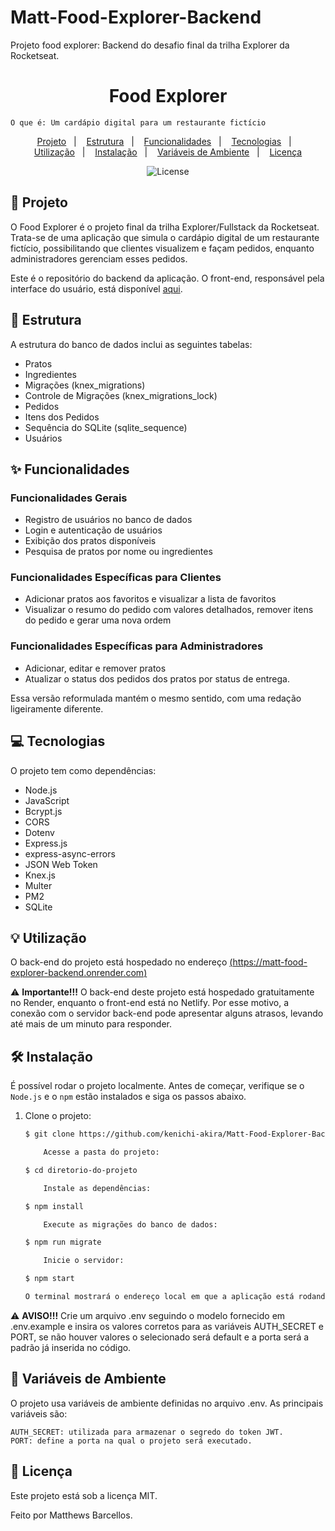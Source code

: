 # Matt-Food-Explorer-Backend
 Projeto food explorer: Backend do desafio final da trilha Explorer da Rocketseat. 


<h1 align="center" style="text-align: center;">
  Food Explorer
</h1>

    O que é: Um cardápio digital para um restaurante fictício

<p align="center">
  <a href="#project">Projeto</a>&nbsp;&nbsp;&nbsp;|&nbsp;&nbsp;&nbsp;
  <a href="#structure">Estrutura</a>&nbsp;&nbsp;&nbsp;|&nbsp;&nbsp;&nbsp;
  <a href="#features">Funcionalidades</a>&nbsp;&nbsp;&nbsp;|&nbsp;&nbsp;&nbsp;
  <a href="#technologies">Tecnologias</a>&nbsp;&nbsp;&nbsp;|&nbsp;&nbsp;&nbsp;
  <a href="#usage">Utilização</a>&nbsp;&nbsp;&nbsp;|&nbsp;&nbsp;&nbsp;
  <a href="#install">Instalação</a>&nbsp;&nbsp;&nbsp;|&nbsp;&nbsp;&nbsp;
  <a href="#env-variables">Variáveis de Ambiente</a>&nbsp;&nbsp;&nbsp;|&nbsp;&nbsp;&nbsp;
  <a href="#license">Licença</a>
</p>

<p align="center">
  <img alt="License" src="https://img.shields.io/static/v1?label=license&message=MIT&color=49AA26&labelColor=000000">
</p>

<h2 id="project">📁 Projeto</h2>

O Food Explorer é o projeto final da trilha Explorer/Fullstack da Rocketseat. Trata-se de uma aplicação que simula o cardápio digital de um restaurante fictício, possibilitando que clientes visualizem e façam pedidos, enquanto administradores gerenciam esses pedidos.

Este é o repositório do backend da aplicação. O front-end, responsável pela interface do usuário, está disponível [aqui](https://github.com/kenichi-akira/Matt-Food-Explorer-Frontend).

<h2 id="structure">📌 Estrutura</h2>

A estrutura do banco de dados inclui as seguintes tabelas:

- Pratos  
- Ingredientes  
- Migrações (knex_migrations)  
- Controle de Migrações (knex_migrations_lock)  
- Pedidos  
- Itens dos Pedidos  
- Sequência do SQLite (sqlite_sequence)  
- Usuários

<h2 id="features">✨ Funcionalidades</h2>

### Funcionalidades Gerais
- Registro de usuários no banco de dados
- Login e autenticação de usuários
- Exibição dos pratos disponíveis
- Pesquisa de pratos por nome ou ingredientes

### Funcionalidades Específicas para Clientes
- Adicionar pratos aos favoritos e visualizar a lista de favoritos
- Visualizar o resumo do pedido com valores detalhados, remover itens do pedido e gerar uma nova ordem

### Funcionalidades Específicas para Administradores
- Adicionar, editar e remover pratos
- Atualizar o status dos pedidos dos pratos por status de entrega.

Essa versão reformulada mantém o mesmo sentido, com uma redação ligeiramente diferente.

<h2 id="technologies">💻 Tecnologias</h2>

O projeto tem como dependências:

- Node.js
- JavaScript
- Bcrypt.js
- CORS
- Dotenv
- Express.js
- express-async-errors
- JSON Web Token
- Knex.js
- Multer
- PM2
- SQLite

<h2 id="usage">💡 Utilização</h2>

O back-end do projeto está hospedado no endereço [(https://matt-food-explorer-backend.onrender.com)](https://matt-food-explorer-backend.onrender.com)

⚠️ **Importante!!!** O back-end deste projeto está hospedado gratuitamente no Render, enquanto o front-end está no Netlify. Por esse motivo, a conexão com o servidor back-end pode apresentar alguns atrasos, levando até mais de um minuto para responder.


<h2 id="install">🛠 Instalação</h2>


É possível rodar o projeto localmente. Antes de começar, verifique se o `Node.js` e o `npm` estão instalados e siga os passos abaixo.

1. Clone o projeto:

   ```bash
   $ git clone https://github.com/kenichi-akira/Matt-Food-Explorer-Backend/tree/main
   
       Acesse a pasta do projeto:
   
   $ cd diretorio-do-projeto
   
       Instale as dependências:
   
   $ npm install
   
       Execute as migrações do banco de dados:
   
   $ npm run migrate
   
       Inicie o servidor:
   
   $ npm start

   O terminal mostrará o endereço local em que a aplicação está rodando. Para acessá-la, basta inserir esse endereço em seu navegador.

⚠️ **AVISO!!!** Crie um arquivo .env seguindo o modelo fornecido em .env.example e insira os valores corretos para as variáveis AUTH_SECRET e PORT, se não houver valores o selecionado será default e a porta será a padrão já inserida no código.

<h2 id="env-variables">🔐 Variáveis de Ambiente</h2>

O projeto usa variáveis de ambiente definidas no arquivo .env. As principais variáveis são:

    AUTH_SECRET: utilizada para armazenar o segredo do token JWT.
    PORT: define a porta na qual o projeto será executado.

<h2 id="license">📝 Licença</h2>

Este projeto está sob a licença MIT.

Feito por Matthews Barcellos.
